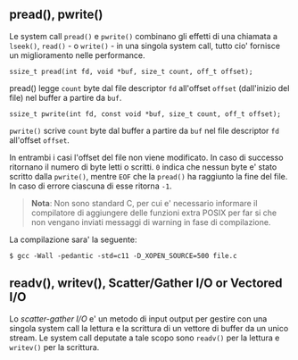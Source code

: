 ## pread(), pwrite()

Le system call `pread()` e `pwrite()` combinano gli effetti di una chiamata a
`lseek()`, `read()` - o `write()` - in una singola system call, tutto cio'
fornisce un miglioramento nelle performance.

 ```ssize_t pread(int fd, void *buf, size_t count, off_t offset);```

pread() legge `count` byte dal file descriptor `fd` all'offset `offset` 
(dall'inizio del file) nel buffer a partire da `buf`.

 ```ssize_t pwrite(int fd, const void *buf, size_t count, off_t offset);```

`pwrite()` scrive `count` byte dal buffer a partire da `buf` nel file descriptor
`fd` all'offset `offset`.

In entrambi i casi l'offset del file non viene modificato. In caso di successo 
ritornano il numero di byte letti o scritti. `0` indica che nessun byte e' stato
scritto dalla `pwrite()`, mentre `EOF` che la `pread()` ha raggiunto la fine del
file. In caso di errore ciascuna di esse ritorna `-1`.

> **Nota**: Non sono standard C, per cui e' necessario informare il compilatore
di aggiungere delle funzioni extra POSIX per far si che non vengano inviati
messaggi di warning in fase di compilazione.

La compilazione sara' la seguente:
    
 ```$ gcc -Wall -pedantic -std=c11 -D_XOPEN_SOURCE=500 file.c```

## readv(), writev(), Scatter/Gather I/O or Vectored I/O

Lo *scatter-gather I/O* e' un metodo di input output per gestire con una
singola system call la lettura e la scrittura di un vettore di buffer da un
unico stream. Le system call deputate a tale scopo sono `readv()` per la lettura
e `writev()` per la scrittura.
